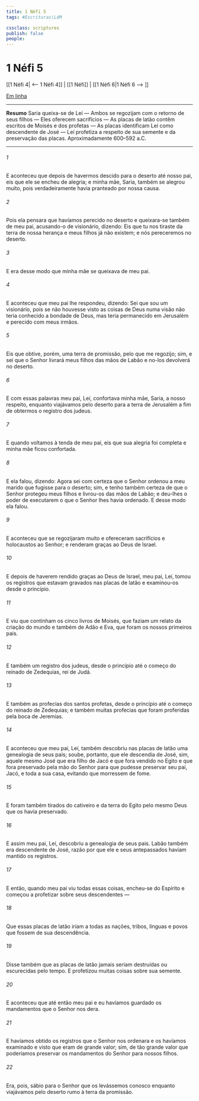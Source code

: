 ```yaml
---
title: 1 Néfi 5
tags: #Escrituras\LdM

cssclass: scriptures
publish: false
people:
---
```


# 1 Néfi 5
[[1 Néfi 4| <-- 1 Néfi 4]] | [[1 Néfi]] | [[1 Néfi 6|1 Néfi 6 --> ]]

[Em linha](https://churchofjesuschrist.org/study/scriptures/bofm/1-ne/5?lang=por)

---
__Resumo__
Saria queixa-se de Leí — Ambos se regozijam com o retorno de seus filhos — Eles oferecem sacrifícios — As placas de latão contêm escritos de Moisés e dos profetas — As placas identificam Leí como descendente de José — Leí profetiza a respeito de sua semente e da preservação das placas. Aproximadamente 600–592 a.C.

---
###### 1 
E aconteceu que depois de havermos descido para o deserto até nosso pai, eis que ele se encheu de alegria; e minha mãe, Saria, também se alegrou muito, pois verdadeiramente havia pranteado por nossa causa.

###### 2 
Pois ela pensara que havíamos perecido no deserto e queixara-se também de meu pai, acusando-o de visionário, dizendo: Eis que tu nos tiraste da terra de nossa herança e meus filhos já não existem; e nós pereceremos no deserto.

###### 3 
E era desse modo que minha mãe se queixava de meu pai.

###### 4 
E aconteceu que meu pai lhe respondeu, dizendo: Sei que sou um visionário, pois se não houvesse visto as coisas de Deus numa visão não teria conhecido a bondade de Deus, mas teria permanecido em Jerusalém e perecido com meus irmãos.

###### 5 
Eis que obtive, porém, uma terra de promissão, pelo que me regozijo; sim, e sei que o Senhor livrará meus filhos das mãos de Labão e no-los devolverá no deserto.

###### 6 
E com essas palavras meu pai, Leí, confortava minha mãe, Saria, a nosso respeito, enquanto viajávamos pelo deserto para a terra de Jerusalém a fim de obtermos o registro dos judeus.

###### 7 
E quando voltamos à tenda de meu pai, eis que sua alegria foi completa e minha mãe ficou confortada.

###### 8 
E ela falou, dizendo: Agora sei com certeza que o Senhor ordenou a meu marido que fugisse para o deserto; sim, e tenho também certeza de que o Senhor protegeu meus filhos e livrou-os das mãos de Labão; e deu-lhes o poder de executarem o que o Senhor lhes havia ordenado. E desse modo ela falou.

###### 9 
E aconteceu que se regozijaram muito e ofereceram sacrifícios e holocaustos ao Senhor; e renderam graças ao Deus de Israel.

###### 10 
E depois de haverem rendido graças ao Deus de Israel, meu pai, Leí, tomou os registros que estavam gravados nas placas de latão e examinou-os desde o princípio.

###### 11 
E viu que continham os cinco livros de Moisés, que faziam um relato da criação do mundo e também de Adão e Eva, que foram os nossos primeiros pais.

###### 12 
E também um registro dos judeus, desde o princípio até o começo do reinado de Zedequias, rei de Judá.

###### 13 
E também as profecias dos santos profetas, desde o princípio até o começo do reinado de Zedequias; e também muitas profecias que foram proferidas pela boca de Jeremias.

###### 14 
E aconteceu que meu pai, Leí, também descobriu nas placas de latão uma genealogia de seus pais; soube, portanto, que ele descendia de José, sim, aquele mesmo José que era filho de Jacó e que fora vendido no Egito e que fora preservado pela mão do Senhor para que pudesse preservar seu pai, Jacó, e toda a sua casa, evitando que morressem de fome.

###### 15 
E foram também tirados do cativeiro e da terra do Egito pelo mesmo Deus que os havia preservado.

###### 16 
E assim meu pai, Leí, descobriu a genealogia de seus pais. Labão também era descendente de José, razão por que ele e seus antepassados haviam mantido os registros.

###### 17 
E então, quando meu pai viu todas essas coisas, encheu-se do Espírito e começou a profetizar sobre seus descendentes —

###### 18 
Que essas placas de latão iriam a todas as nações, tribos, línguas e povos que fossem de sua descendência.

###### 19 
Disse também que as placas de latão jamais seriam destruídas ou escurecidas pelo tempo. E profetizou muitas coisas sobre sua semente.

###### 20 
E aconteceu que até então meu pai e eu havíamos guardado os mandamentos que o Senhor nos dera.

###### 21 
E havíamos obtido os registros que o Senhor nos ordenara e os havíamos examinado e visto que eram de grande valor; sim, de tão grande valor que poderíamos preservar os mandamentos do Senhor para nossos filhos.

###### 22 
Era, pois, sábio para o Senhor que os levássemos conosco enquanto viajávamos pelo deserto rumo à terra da promissão.

